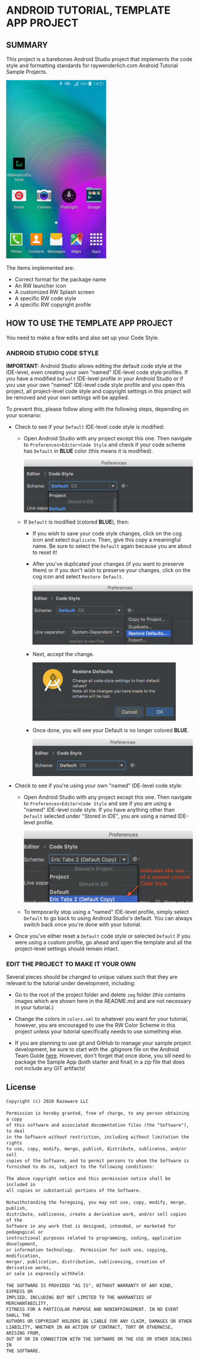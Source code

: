 # ANDROID TUTORIAL, TEMPLATE APP PROJECT

## SUMMARY

This project is a barebones Android Studio project that implements the code style and formatting standards for raywenderlich.com Android Tutorial Sample Projects.

<img src="img/working_gif.gif" height="480"/>

The items implemented are:

- Correct format for the package name
- An RW launcher icon
- A customized RW Splash screen
- A specific RW code style
- A specific RW copyright profile

## HOW TO USE THE TEMPLATE APP PROJECT

You need to make a few edits and also set up your Code Style.

### ANDROID STUDIO CODE STYLE

**IMPORTANT:** Android Studio allows editing the default code style at the IDE-level, even creating your own "named" IDE-level code style profiles. If you have a modified `Default` IDE-level profile in your Android Studio or if you use your own "named" IDE-level code style profile and you open this project, all project-level code style and copyright settings in this project will be removed and your own settings will be applied. 

To prevent this, please follow along with the following steps, depending on your scenario:

- Check to see if your `Default` IDE-level code style is modified: 

  - Open Android Studio with any project except this one. Then navigate to `Preferences>Editor>Code Style` and check if your code scheme has `Default` in **BLUE** color (this means it is modified).

    ![modified_default](img/modified_default.png)

  - If `Default` is modified (colored **BLUE**), then:

    - If you wish to save your code style changes, click on the cog icon and select `Duplicate`. Then, give this copy a meaningful name. Be sure to select the `Default` again because you are about to reset it!

    - After you've duplicated your changes (if you want to preserve them) or if you don't wish to preserve your changes, click on the cog icon and select `Restore Default`.

      ![restore_default](img/restore_default.png)

    - Next, accept the change.

      ![accept_change](img/accept_change.png)

    - Once done, you will see your Default is no longer colored **BLUE**.

      ![unmodified_default](img/unmodified_default.png)

- Check to see if you're using your own "named" IDE-level code style:
  
  - Open Android Studio with any project except this one. Then navigate to `Preferences>Editor>Code Style` and see if you are using a "named" IDE-level code style. If you have anything other than `Default` selected under "Stored in IDE", you are using a named IDE-level profile.

    ![using_named_code_style](img/using_named_code_style.png)

  - To temporarily stop using a "named" IDE-level profile, simply select `Default` to go back to using Android Studio's default. You can always switch back once you're done with your tutorial.


- Once you've either reset a `Default` code style or selected `Default` if you were using a custom profile, go ahead and open the template and all the project-level settings should remain intact.

### EDIT THE PROJECT TO MAKE IT YOUR OWN

Several pieces should be changed to unique values such that they are relevant to the tutorial under development, including:

- Go to the root of the project folder and delete `img` folder (this contains images which are shown here in the README.md and are not necessary in your tutorial.)

- Change the colors in `colors.xml` to whatever you want for your tutorial, however, you are encouraged to use the RW Color Scheme in this project unless your tutorial specifically needs to use something else.

- If you are planning to use git and GitHub to manage your sample project development, be sure to start with the .gitignore file on the Android Team Guide [here](https://www.raywenderlich.com/tutorial-team/android-team-guide). However, don't forget that once done, you sill need to package the Sample App (both starter and final) in a zip file that does not include any GIT artifacts!

## License

```
Copyright (c) 2020 Razeware LLC

Permission is hereby granted, free of charge, to any person obtaining a copy
of this software and associated documentation files (the "Software"), to deal
in the Software without restriction, including without limitation the rights
to use, copy, modify, merge, publish, distribute, sublicense, and/or sell
copies of the Software, and to permit persons to whom the Software is
furnished to do so, subject to the following conditions:

The above copyright notice and this permission notice shall be included in
all copies or substantial portions of the Software.

Notwithstanding the foregoing, you may not use, copy, modify, merge, publish,
distribute, sublicense, create a derivative work, and/or sell copies of the
Software in any work that is designed, intended, or marketed for pedagogical or
instructional purposes related to programming, coding, application development,
or information technology.  Permission for such use, copying, modification,
merger, publication, distribution, sublicensing, creation of derivative works,
or sale is expressly withheld.

THE SOFTWARE IS PROVIDED "AS IS", WITHOUT WARRANTY OF ANY KIND, EXPRESS OR
IMPLIED, INCLUDING BUT NOT LIMITED TO THE WARRANTIES OF MERCHANTABILITY,
FITNESS FOR A PARTICULAR PURPOSE AND NONINFRINGEMENT. IN NO EVENT SHALL THE
AUTHORS OR COPYRIGHT HOLDERS BE LIABLE FOR ANY CLAIM, DAMAGES OR OTHER
LIABILITY, WHETHER IN AN ACTION OF CONTRACT, TORT OR OTHERWISE, ARISING FROM,
OUT OF OR IN CONNECTION WITH THE SOFTWARE OR THE USE OR OTHER DEALINGS IN
THE SOFTWARE.
```
